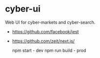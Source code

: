 # cyber-ui
Web UI for cyber-markets and cyber-search.


* https://github.com/facebook/jest
* https://github.com/zeit/next.js/


    npm start - dev
    npm run build - prod
